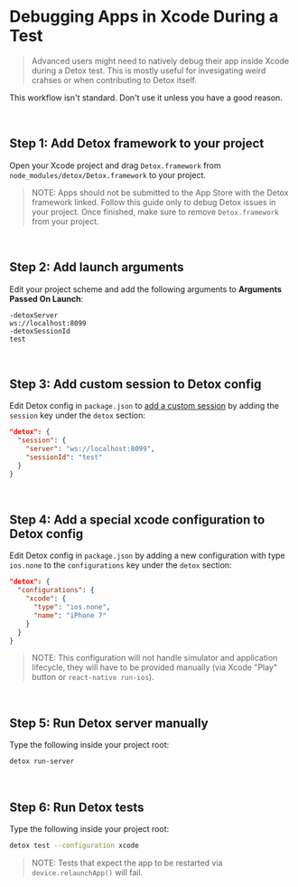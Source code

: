 # Debugging Apps in Xcode During a Test

> Advanced users might need to natively debug their app inside Xcode during a Detox test. This is mostly useful for invesigating weird crahses or when contributing to Detox itself.

This workflow isn't standard. Don't use it unless you have a good reason.

<br>

## Step 1: Add Detox framework to your project

Open your Xcode project and drag `Detox.framework` from `node_modules/detox/Detox.framework` to your project.

> NOTE: Apps should not be submitted to the App Store with the Detox framework linked. Follow this guide only to debug Detox issues in your project. Once finished, make sure to remove `Detox.framework` from your project.

<br>

## Step 2: Add launch arguments

Edit your project scheme and add the following arguments to **Arguments Passed On Launch**:
	
```
-detoxServer
ws://localhost:8099
-detoxSessionId
test
```

<br>

## Step 3: Add custom session to Detox config

Edit Detox config in `package.json` to [add a custom session](/docs/APIRef.Configuration.md#server-configuration) by adding the `session` key under the `detox` section:

```json
"detox": {
  "session": {
    "server": "ws://localhost:8099",
    "sessionId": "test"
  }
}
```

<br>

## Step 4: Add a special xcode configuration to Detox config

Edit Detox config in `package.json` by adding a new configuration with type `ios.none` to the `configurations` key under the `detox` section:

```json
"detox": {
  "configurations": {
    "xcode": {
      "type": "ios.none",
      "name": "iPhone 7"
    }
  }
}
```

> NOTE: This configuration will not handle simulator and application lifecycle, they will have to be provided manually (via Xcode "Play" button or `react-native run-ios`).

<br>

## Step 5: Run Detox server manually

Type the following inside your project root:

```sh
detox run-server
```

<br>

## Step 6: Run Detox tests

Type the following inside your project root:

```sh
detox test --configuration xcode
```

> NOTE: Tests that expect the app to be restarted via `device.relaunchApp()` will fail.
